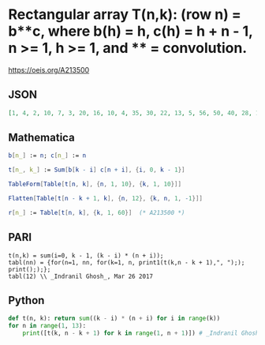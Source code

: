 # Rectangular array T\(n,k\):  \(row n\) \= b\*\*c, where b\(h\) \= h, c\(h\) \= h \+ n \- 1, n \>\= 1, h \>\= 1, and \*\* \= convolution\.
https://oeis.org/A213500
## JSON
```JSON
[1, 4, 2, 10, 7, 3, 20, 16, 10, 4, 35, 30, 22, 13, 5, 56, 50, 40, 28, 16, 6, 84, 77, 65, 50, 34, 19, 7, 120, 112, 98, 80, 60, 40, 22, 8, 165, 156, 140, 119, 95, 70, 46, 25, 9, 220, 210, 192, 168, 140, 110, 80, 52, 28, 10, 286, 275, 255, 228, 196, 161, 125, 90]
```
## Mathematica
```Mathematica
b[n_] := n; c[n_] := n
```
```Mathematica
t[n_, k_] := Sum[b[k - i] c[n + i], {i, 0, k - 1}]
```
```Mathematica
TableForm[Table[t[n, k], {n, 1, 10}, {k, 1, 10}]]
```
```Mathematica
Flatten[Table[t[n - k + 1, k], {n, 12}, {k, n, 1, -1}]]
```
```Mathematica
r[n_] := Table[t[n, k], {k, 1, 60}]  (* A213500 *)
```
## PARI
```PARI
t(n,k) = sum(i=0, k - 1, (k - i) * (n + i));
tabl(nn) = {for(n=1, nn, for(k=1, n, print1(t(k,n - k + 1),", ");); print(););};
tabl(12) \\ _Indranil Ghosh_, Mar 26 2017
```
## Python
```Python
def t(n, k): return sum((k - i) * (n + i) for i in range(k))
for n in range(1, 13):
    print([t(k, n - k + 1) for k in range(1, n + 1)]) # _Indranil Ghosh_, Mar 26 2017
```
